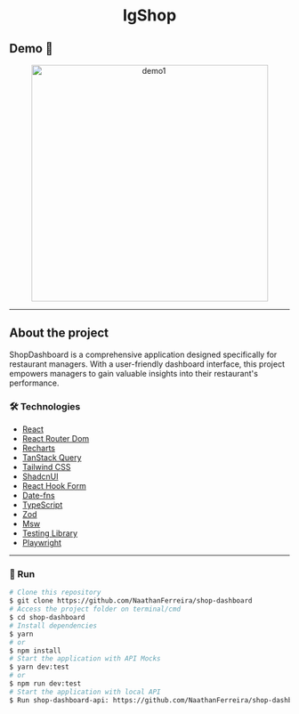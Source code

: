 <h1 style="text-align: center; font-weight: bold;">IgShop</h1>

## Demo 📸

<div align="center" >
  <img src="./github/demo.gif" alt="demo1" height="425">
</div>

---
## About the project

ShopDashboard is a comprehensive application designed specifically for restaurant managers. With a user-friendly dashboard interface, this project empowers managers to gain valuable insights into their restaurant's performance.

### 🛠 Technologies

- [React](https://react.dev/)
- [React Router Dom](https://reactrouter.com/en/main)
- [Recharts](https://recharts.org/en-US/)
- [TanStack Query](https://tanstack.com/query/v3/)
- [Tailwind CSS](https://tailwindcss.com/)
- [ShadcnUI](https://ui.shadcn.com/)
- [React Hook Form](https://react-hook-form.com/)
- [Date-fns](https://date-fns.org/)
- [TypeScript](https://www.typescriptlang.org/)
- [Zod](https://zod.dev/)
- [Msw](https://mswjs.io/)
- [Testing Library](https://testing-library.com/)
- [Playwright](https://playwright.dev/)
---

### 🎲 Run

```bash
# Clone this repository
$ git clone https://github.com/NaathanFerreira/shop-dashboard
# Access the project folder on terminal/cmd
$ cd shop-dashboard
# Install dependencies
$ yarn
# or
$ npm install
# Start the application with API Mocks
$ yarn dev:test
# or
$ npm run dev:test
# Start the application with local API
$ Run shop-dashboard-api: https://github.com/NaathanFerreira/shop-dashboard-api
```